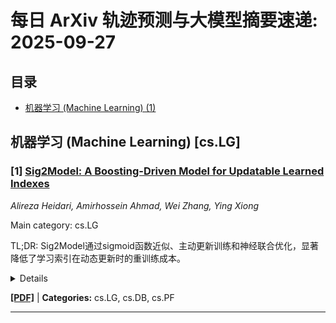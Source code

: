 # 每日 ArXiv 轨迹预测与大模型摘要速递: 2025-09-27

## 目录

- [机器学习 (Machine Learning) (1)](#cs-lg)

## 机器学习 (Machine Learning) [cs.LG]
### [1] [Sig2Model: A Boosting-Driven Model for Updatable Learned Indexes](https://arxiv.org/abs/2509.20781)
*Alireza Heidari, Amirhossein Ahmad, Wei Zhang, Ying Xiong*

Main category: cs.LG

TL;DR: Sig2Model通过sigmoid函数近似、主动更新训练和神经联合优化，显著降低了学习索引在动态更新时的重训练成本。


<details>
  <summary>Details</summary>
Motivation: 现有学习索引在动态更新频繁的实际应用中，由于全局模型重训练导致性能下降，无法有效解决重训练成本问题。

Method: 提出Sig2Model，利用sigmoid boosting近似动态调整索引模型，通过高斯混合模型进行主动更新训练，并采用神经联合优化框架持续优化sigmoid集成和GMM参数。

Result: 实验结果表明，Sig2Model将重训练成本降低了高达20倍，实现了高达3倍的QPS提升，并减少了高达1000倍的内存使用。

Conclusion: Sig2Model通过其创新技术，显著提高了学习索引在动态数据集上的性能和效率。

Abstract: 学习索引（LIs）通过使用机器学习模型来近似排序数据的累积分布函数（CDF），代表了传统索引结构的一种范式转变。虽然LIs在静态数据集上实现了显著的效率，但其性能在动态更新下会降低：维护CDF不变性（F(k)之和等于1）需要全局模型重训练，这会阻塞查询并限制每秒查询数（QPS）指标。当前的方法未能有效解决这些重训练成本，使得它们不适用于具有频繁更新的实际工作负载。在本文中，我们提出了一种高效且自适应的学习索引Sig2Model，它通过三个关键技术最大限度地降低重训练成本：（1）一种sigmoid boosting近似技术，通过使用局部sigmoid函数近似数据分布中由更新引起的偏移来动态调整索引模型，同时保持有界误差保证并推迟完全重训练；（2）通过高斯混合模型（GMM）进行主动更新训练，识别高更新概率区域以进行战略占位符分配，从而加速更新；（3）一种神经联合优化框架，通过基于梯度的学习不断优化sigmoid集成和GMM参数。我们针对最先进的可更新学习索引在真实和合成工作负载上评估了Sig2Model，结果表明Sig2Model将重训练成本降低了高达20倍，实现了高达3倍的QPS提升，并减少了高达1000倍的内存使用。

</details>

[**[PDF]**](https://arxiv.org/pdf/2509.20781) | **Categories:** cs.LG, cs.DB, cs.PF

---
